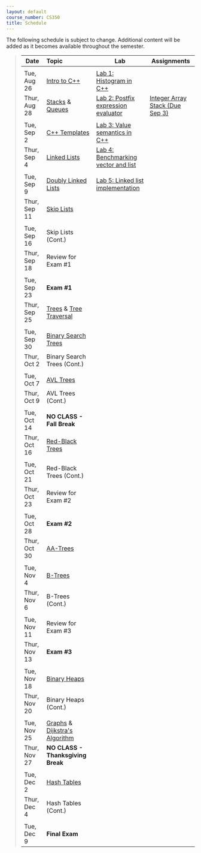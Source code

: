 ```yaml
---
layout: default
course_number: CS350
title: Schedule
---
```


The following schedule is subject to change.
Additional content will be added as it becomes available throughout the semester.


>| **Date**       | **Topic**                                         |  **Lab**                                      |  **Assignments**                  |
>| ---------------|:--------------------------------------------------|-----------------------------------------------|-----------------------------------|
>||||
>| Tue, Aug 26    |  [Intro to C++](lectures/intro_to_C++.html)       |  [Lab 1: Histogram in C++](labs/lab01.html)   |                                   |
>| Thur, Aug 28   |  [Stacks](lectures/Stacks_lecture.pdf) & [Queues](lectures/Queues_lecture.pdf)  |  [Lab 2: Postfix expression evaluator](labs/lab02.html)  |  [Integer Array Stack (Due Sep 3)](assign/assign01.html)  |
>||||
>| Tue, Sep 2     |  [C++ Templates](lectures/C++_templates.html)     |  [Lab 3: Value semantics in C++](labs/lab03.html)  |                                   |
>| Thur, Sep 4    |  [Linked Lists](lectures/LinkedList_lecture.pdf)  |  [Lab 4: Benchmarking vector and list](labs/lab04.html)  |                                   |
>||||
>| Tue, Sep 9     |  [Doubly Linked Lists](lectures/DoublyLinkedList_lecture.pdf)  |  [Lab 5: Linked list implementation](labs/lab05.html)  |                                   |
>| Thur, Sep 11   |  [Skip Lists](lectures/Skip_Lists.pdf)                         |                                      |                                   |
>||||
>| Tue, Sep 16    |  Skip Lists (Cont.)                               |                                               |                                   |
>| Thur, Sep 18   |  Review for Exam #1                               |                                               |                                   |
>||||
>| Tue, Sep 23    |  **Exam #1**                                      |                                               |                                   |
>| Thur, Sep 25   |  [Trees](lectures/Trees_lecture.pdf) & [Tree Traversal](lectures/Tree_Traversal_lecture.pdf)  |                                               |                                   |
>||||
>| Tue, Sep 30    |  [Binary Search Trees](lectures/Binary_Search_Trees.pdf)  |                                               |                                   |
>| Thur, Oct 2    |  Binary Search Trees (Cont.)                      |                                               |                                   |
>||||
>| Tue, Oct 7     |  [AVL Trees](lectures/AVL_Trees.pdf)              |                                               |                                   |
>| Thur, Oct 9    |  AVL Trees (Cont.)                                |                                               |                                   |
>||||
>| Tue, Oct 14    |  **NO CLASS - Fall Break**                        |                                               |                                   |
>| Thur, Oct 16   |  [Red-Black Trees](lectures/Red-Black_Trees.pdf)  |                                               |                                   |
>||||
>| Tue, Oct 21    |  Red-Black Trees (Cont.)                          |                                               |                                   |
>| Thur, Oct 23   |  Review for Exam #2                               |                                               |                                   |
>||||
>| Tue, Oct 28    |  **Exam #2**                                      |                                               |                                   |
>| Thur, Oct 30   |  [AA-Trees](lectures/AA-tree_lecture.pdf)         |                                               |                                   |
>||||
>| Tue, Nov 4     |  [B-Trees](lectures/B-Trees.pdf)                  |                                               |                                   |
>| Thur, Nov 6    |  B-Trees (Cont.)                                  |                                               |                                   |
>||||
>| Tue, Nov 11    |  Review for Exam #3                               |                                               |                                   |
>| Thur, Nov 13   |  **Exam #3**                                      |                                               |                                   |
>||||
>| Tue, Nov 18    |  [Binary Heaps](lectures/Heaps.pdf)               |                                               |                                   |
>| Thur, Nov 20   |  Binary Heaps (Cont.)                             |                                               |                                   |
>||||
>| Tue, Nov 25    |  [Graphs](lectures/Graphs.pdf) & [Dijkstra's Algorithm](lectures/Dijkstras_Algorithm.pdf)  |                                               |                                   |
>| Thur, Nov 27   |  **NO CLASS - Thanksgiving Break**                |                                               |                                   |
>||||
>| Tue, Dec 2     |  [Hash Tables](lectures/Hash_Tables.pdf)          |                                               |                                   |
>| Thur, Dec 4    |  Hash Tables (Cont.)                              |                                               |                                   |
>||||
>| Tue, Dec 9     |  **Final Exam**                                   |                                               |                                   |


<!--
>| **Date**       | **Topic**                                      |  **Lab**                                      |  **Assignments**                  |
>| ---------------|:-----------------------------------------------|-----------------------------------------------|-----------------------------------|
>||||
>| Tue, Aug 26    |  [Intro to C++](lectures/intro_to_C++.html)    |  [Lab 1: Histogram in C++](labs/lab01.html)   |                                   |
>| Thur, Aug 28   |  Stacks & Queues                               |  Postfix expression evaluator                 |  Integer Array Stack (Due Sep 3)  |
>||||
>| Tue, Sep 2     |  [C++ Templates](lectures/C++_templates.html)  |  Value semantics in C++                       |                                   |
>| Thur, Sep 4    |  Linked Lists                                  |  Benchmarking vector and list                 |                                   |
>||||
>| Tue, Sep 9     |  Doubly-Linked Lists                           |  Linked list implementation                   |  Doubly Linked List (Due Sep 15)  |
>| Thur, Sep 11   |  Skip Lists                                    |                                               |                                   |
>||||
>| Tue, Sep 16    |  Skip Lists (Cont.)                            |                                               |  Skip List (Due Sep 22)           |
>| Thur, Sep 18   |  Review for Exam #1                            |                                               |                                   |
>||||
>| Tue, Sep 23    |  Exam #1                                       |                                               |                                   |
>| Thur, Sep 25   |  Trees/Tree Traversal                          |                                               |                                   |
>||||
>| Tue, Sep 30    |  Binary Search Trees                           |  Binary tree traversal algorithms             |  Random Art (Due Oct 6)           |
>| Thur, Oct 2    |  Binary Search Trees (Cont.)                   |  Binary search trees                          |                                   |
>||||
>| Tue, Oct 7     |  AVL Trees                                     |                                               |  Binary Search Tree (Due Oct 22)  |
>| Thur, Oct 9    |  AVL Trees (Cont.)                             |                                               |                                   |
>||||
>| Tue, Oct 14    |  **NO CLASS - Fall Break**                     |                                               |                                   |
>| Thur, Oct 16   |  Red-Black Trees                               |                                               |                                   |
>||||
>| Tue, Oct 21    |  Red-Black Trees (Cont.)                       |                                               |                                   |
>| Thur, Oct 23   |  Review for Exam #2                            |                                               |                                   |
>||||
>| Tue, Oct 28    |  Exam #2                                       |                                               |                                   |
>| Thur, Oct 30   |  AA-Trees                                      |                                               |  AA Tree (Due Nov 10)             |
>||||
>| Tue, Nov 4     |  B-Trees                                       |                                               |                                   |
>| Thur, Nov 6    |  B-Trees (Cont.)                               |                                               |                                   |
>||||
>| Tue, Nov 11    |  Review for Exam #3                            |                                               |                                   |
>| Thur, Nov 13   |  Exam #3                                       |                                               |                                   |
>||||
>| Tue, Nov 18    |  Binary Heaps                                  |                                               |  Binary Heap (Due Nov 26)         |
>| Thur, Nov 20   |  Binary Heaps (Cont.)                          |                                               |                                   |
>||||
>| Tue, Nov 25    |  Graphs                                        |                                               |                                   |
>| Thur, Nov 27   |  **NO CLASS - Thanksgiving Break**             |                                               |                                   |
>||||
>| Tue, Dec 2     |  Hash Tables                                   |                                               |  Hash Table (Due Dec 8)           |
>| Thur, Dec 4    |  Hash Tables (Cont.)                           |                                               |                                   |
>||||
>| Tue, Dec 9     |  **Final Exam**                                |                                               |                                   |
-->



<!-- vim:set wrap: ­-->
<!-- vim:set linebreak: -->
<!-- vim:set nolist: -->
